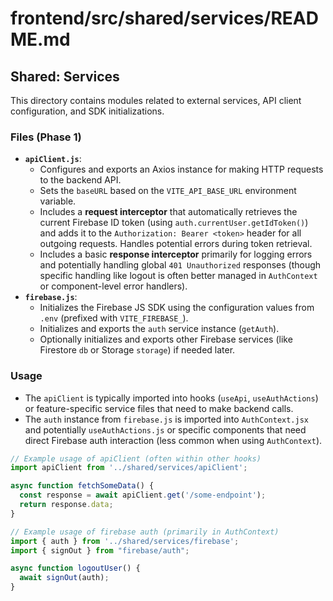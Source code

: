 

# frontend/src/shared/services/README.md

## Shared: Services

This directory contains modules related to external services, API client configuration, and SDK initializations.

### Files (Phase 1)

*   **`apiClient.js`**:
    *   Configures and exports an Axios instance for making HTTP requests to the backend API.
    *   Sets the `baseURL` based on the `VITE_API_BASE_URL` environment variable.
    *   Includes a **request interceptor** that automatically retrieves the current Firebase ID token (using `auth.currentUser.getIdToken()`) and adds it to the `Authorization: Bearer <token>` header for all outgoing requests. Handles potential errors during token retrieval.
    *   Includes a basic **response interceptor** primarily for logging errors and potentially handling global `401 Unauthorized` responses (though specific handling like logout is often better managed in `AuthContext` or component-level error handlers).
*   **`firebase.js`**:
    *   Initializes the Firebase JS SDK using the configuration values from `.env` (prefixed with `VITE_FIREBASE_`).
    *   Initializes and exports the `auth` service instance (`getAuth`).
    *   Optionally initializes and exports other Firebase services (like Firestore `db` or Storage `storage`) if needed later.

### Usage

*   The `apiClient` is typically imported into hooks (`useApi`, `useAuthActions`) or feature-specific service files that need to make backend calls.
*   The `auth` instance from `firebase.js` is imported into `AuthContext.jsx` and potentially `useAuthActions.js` or specific components that need direct Firebase auth interaction (less common when using `AuthContext`).

```javascript
// Example usage of apiClient (often within other hooks)
import apiClient from '../shared/services/apiClient';

async function fetchSomeData() {
  const response = await apiClient.get('/some-endpoint');
  return response.data;
}

// Example usage of firebase auth (primarily in AuthContext)
import { auth } from '../shared/services/firebase';
import { signOut } from "firebase/auth";

async function logoutUser() {
  await signOut(auth);
}